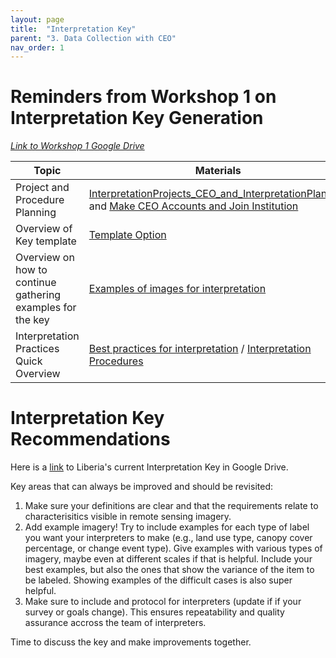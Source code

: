 ```yaml
---
layout: page
title:  "Interpretation Key"
parent: "3. Data Collection with CEO"
nav_order: 1
---
```


# Reminders from Workshop 1 on Interpretation Key Generation


[*Link to Workshop 1 Google Drive*](https://drive.google.com/drive/folders/1G9PdSQWQzkpUaXD0BISQ-NT9mfd1l7vM?usp=sharing)


| **Topic** | **Materials** |
|---|---|
| Project and Procedure Planning | [InterpretationProjects_CEO_and_InterpretationPlanning](https://docs.google.com/presentation/d/1B3UEeHB9tPPmkhozLUVLoM6L_SaCyRsOpH6MvLdO5WM/edit?usp=drive_link) and [Make CEO Accounts and Join Institution](https://docs.google.com/presentation/d/1B3UEeHB9tPPmkhozLUVLoM6L_SaCyRsOpH6MvLdO5WM/edit?usp=drive_link) |
| Overview of Key template | [Template Option](https://docs.google.com/document/d/1NtC8SD27o-6qHWA--XFO11_fMT2WUzRG-s7Kpnvhr-c/edit?usp=sharing) |
| Overview on how to continue gathering examples for the key | [Examples of images for interpretation](https://docs.google.com/presentation/d/1-i7fFr6rzjbcj8r4lAcYCOw54IEiVik-1psdN8-Iw_Y/edit?usp=drive_link) |
| Interpretation Practices Quick Overview | [Best practices for interpretation](https://docs.google.com/presentation/d/1c1qLd8eFGWZMoXAn3chOi0h0VlidBnnHKF7Wy1DSQaU/edit?usp=drive_link) / [Interpretation Procedures](https://docs.google.com/document/d/11FwTS1ov9nhVtcYmq3gLTfupqaMnjYGIDafK5ZomPAY/edit?usp=drive_link) |


# Interpretation Key Recommendations
Here is a [link](https://drive.google.com/drive/folders/15wtjNl-YhMMw3111k0K6nYmySClJ8LtD?usp=sharing) to Liberia's current Interpretation Key in Google Drive. 

Key areas that can always be improved and should be revisited:
1. Make sure your definitions are clear and that the requirements relate to characterisitics visible in remote sensing imagery.
2. Add example imagery! Try to include examples for each type of label you want your interpreters to make (e.g., land use type, canopy cover percentage, or change event type). Give examples with various types of imagery, maybe even at different scales if that is helpful. Include your best examples, but also the ones that show the variance of the item to be labeled. Showing examples of the difficult cases is also super helpful. 
3. Make sure to include and protocol for interpreters (update if if your survey or goals change). This ensures repeatability and quality assurance accross the team of interpreters.

Time to discuss the key and make improvements together.